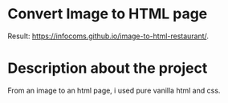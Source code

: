# Convert Image to HTML page
Result: https://infocoms.github.io/image-to-html-restaurant/.

# Description about the project
From an image to an html page, i used pure vanilla html and css.

